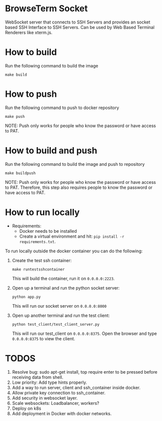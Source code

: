 # BrowseTerm Socket
WebSocket server that connects to SSH Servers and provides an socket based SSH Interface to SSH Servers. Can be used by Web Based Terminal Renderers like xterm.js.

# How to build
Run the following command to build the image
```
make build
```

# How to push
Run the following command to push to docker repository
```
make push
```
NOTE: Push only works for people who know the password or have access to PAT.

# How to build and push
Run the following command to build the image and push to repository
```
make buildpush
```
NOTE: Push only works for people who know the password or have access to PAT. Therefore, this step also requires people to know the password or have access to PAT.

# How to run locally
- Requirements:
  - Docker needs to be installed
  - Create a virtual environment and hit: `pip install -r requirements.txt`.

To run locally outside the docker container you can do the following:
1. Create the test ssh container:
    ```
    make runtestsshcontainer
    ```
    This will build the container, run it on `0.0.0.0:2223`.

2. Open up a terminal and run the python socket server:
    ```
    python app.py
    ```
    This will run our socket server on `0.0.0.0:8000`

3. Open up another terminal and run the test client:
    ```
    python test_client/test_client_server.py
    ```
    This will run our test_client on `0.0.0.0:8375`.
    Open the browser and type `0.0.0.0:8375` to view the client.

# TODOS
1. Resolve bug: sudo apt-get install, top require enter to be pressed before receiving data from shell.
2. Low priority: Add type hints properly.
3. Add a way to run server, client and ssh_container inside docker.
4. Allow private key connection to ssh_container.
5. Add security in websocket layer.
6. Scale websockets: Loadbalancer, workers?
7. Deploy on k8s
8. Add deployment in Docker with docker networks.

